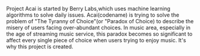 Project Acai is started by Berry Labs,which uses machine learning algorithms to solve daily issues. Acai(codename) is trying to solve the problem of "The Tyranny of Choice"(or "Paradox of Choice) to describe the misery of users facing over-abundant choices. In music area, especially in the age of streaming music service, this paradox becomes so significant to affect every single piece of choice when users trying to enjoy music. It's why this project is created.
